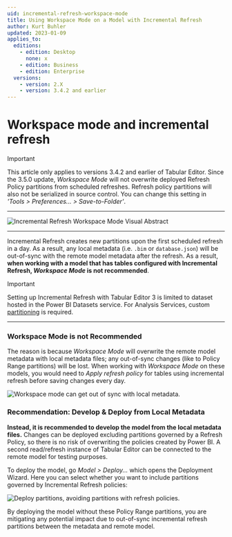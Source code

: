 ```yaml
---
uid: incremental-refresh-workspace-mode
title: Using Workspace Mode on a Model with Incremental Refresh
author: Kurt Buhler
updated: 2023-01-09
applies_to:
  editions:
    - edition: Desktop
      none: x
    - edition: Business
    - edition: Enterprise
  versions:
    - version: 2.X
    - version: 3.4.2 and earlier
---
```

# Workspace mode and incremental refresh

> [!IMPORTANT]
> This article only applies to versions 3.4.2 and earlier of Tabular Editor.
> Since the 3.5.0 update, _Workspace Mode_ will not overwrite deployed Refresh Policy partitions from scheduled refreshes. 
> Refresh policy partitions will also not be serialized in source control. You can change this setting in _'Tools > Preferences... > Save-to-Folder'_.

---

![Incremental Refresh Workspace Mode Visual Abstract](~/images/incremental-refresh-workspace-mode.png)

---

Incremental Refresh creates new partitions upon the first scheduled refresh in a day. As a result, any local metadata (i.e. `.bim` or `database.json`) will be out-of-sync with the remote model metadata after the refresh. As a result, __when working with a model that has tables configured with Incremental Refresh, _Workspace Mode_ is not recommended__. 


> [!IMPORTANT]
> Setting up Incremental Refresh with Tabular Editor 3 is limited to dataset hosted in the Power BI Datasets service. For Analysis Services, custom [partitioning](https://learn.microsoft.com/en-us/analysis-services/tabular-models/partitions-ssas-tabular?view=asallproducts-allversions) is required.

---

### Workspace Mode is not Recommended
The reason is because _Workspace Mode_ will overwrite the remote model metadata with local metadata files; any out-of-sync changes (like to Policy Range partitions) will be lost. When working with _Workspace Mode_ on these models, you would need to _Apply refresh policy_ for tables using incremental refresh before saving changes every day.

  ![Workspace mode can get out of sync with local metadata.](~/images/incremental-refresh-workspace-mode-out-of-sync.png)

### Recommendation: Develop & Deploy from Local Metadata
__Instead, it is recommended to develop the model from the local metadata files.__ Changes can be deployed excluding partitions governed by a Refresh Policy, so there is no risk of overwriting the policies created by Power BI. A second read/refresh instance of Tabular Editor can be connected to the remote model for testing purposes.

To deploy the model, go _Model > Deploy..._ which opens the Deployment Wizard. Here you can select whether you want to include partitions governed by Incremental Refresh policies:

  ![Deploy partitions, avoiding partitions with refresh policies.](~/images/incremental-refresh-deploy-partitions.png)

By deploying the model without these Policy Range partitions, you are mitigating any potential impact due to out-of-sync incremental refresh partitions between the metadata and remote model.